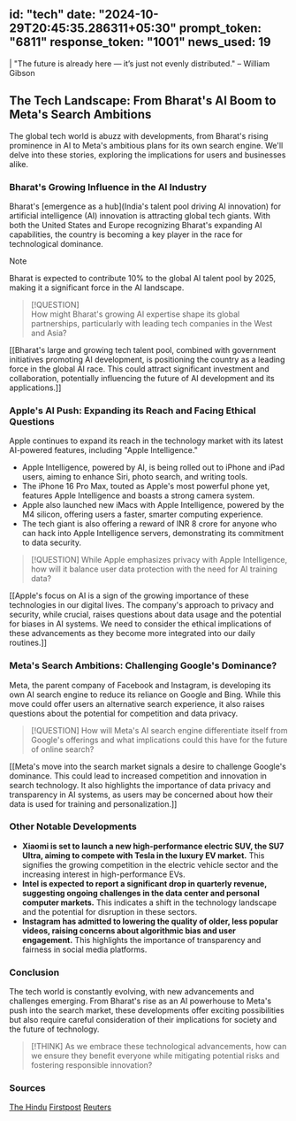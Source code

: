 
id: "tech"
date: "2024-10-29T20:45:35.286311+05:30"
prompt_token: "6811"
response_token: "1001"
news_used: 19
------
| "The future is already here — it’s just not evenly distributed." – William Gibson

## The Tech Landscape: From Bharat's AI Boom to Meta's Search Ambitions

The global tech world is abuzz with developments, from Bharat's rising prominence in AI to Meta's ambitious plans for its own search engine. We'll delve into these stories, exploring the implications for users and businesses alike.

### Bharat's Growing Influence in the AI Industry

Bharat's [emergence as a hub](India's talent pool driving AI innovation) for artificial intelligence (AI) innovation is attracting global tech giants.  With both the United States and Europe recognizing Bharat's expanding AI capabilities, the country is becoming a key player in the race for technological dominance. 

> [!NOTE]  
> Bharat is expected to contribute 10% to the global AI talent pool by 2025, making it a significant force in the AI landscape.

> [!QUESTION]  
> How might Bharat's growing AI expertise shape its global partnerships, particularly with leading tech companies in the West and Asia?

[[Bharat's large and growing tech talent pool, combined with government initiatives promoting AI development, is positioning the country as a leading force in the global AI race. This could attract significant investment and collaboration, potentially influencing the future of AI development and its applications.]]

### Apple's AI Push: Expanding its Reach and Facing Ethical Questions

Apple continues to expand its reach in the technology market with its latest AI-powered features, including "Apple Intelligence." 

- Apple Intelligence, powered by AI, is being rolled out to iPhone and iPad users, aiming to enhance Siri, photo search, and writing tools.  
- The iPhone 16 Pro Max, touted as Apple's most powerful phone yet,  features Apple Intelligence and boasts a strong camera system. 
- Apple also launched new iMacs with Apple Intelligence, powered by the M4 silicon, offering users a faster, smarter computing experience.
-  The tech giant is also offering a reward of INR 8 crore for anyone who can hack into Apple Intelligence servers, demonstrating its commitment to data security.

> [!QUESTION]
> While Apple emphasizes privacy with Apple Intelligence, how will it balance user data protection with the need for AI training data?

[[Apple's focus on AI is a sign of the growing importance of these technologies in our digital lives. The company's approach to privacy and security, while crucial, raises questions about data usage and the potential for biases in AI systems. We need to consider the ethical implications of these advancements as they become more integrated into our daily routines.]]

### Meta's Search Ambitions: Challenging Google's Dominance?

Meta, the parent company of Facebook and Instagram, is developing its own AI search engine to reduce its reliance on Google and Bing.  While this move could offer users an alternative search experience, it also raises questions about the potential for competition and data privacy.

> [!QUESTION]
>  How will Meta's AI search engine differentiate itself from Google's offerings and what implications could this have for the future of online search?

[[Meta's move into the search market signals a desire to challenge Google's dominance. This could lead to increased competition and innovation in search technology. It also highlights the importance of data privacy and transparency in AI systems, as users may be concerned about how their data is used for training and personalization.]]

### Other Notable Developments

- **Xiaomi is set to launch a new high-performance electric SUV, the SU7 Ultra, aiming to compete with Tesla in the luxury EV market.** This signifies the growing competition in the electric vehicle sector and the increasing interest in high-performance EVs. 
- **Intel is expected to report a significant drop in quarterly revenue, suggesting ongoing challenges in the data center and personal computer markets.** This indicates a shift in the technology landscape and the potential for disruption in these sectors.
- **Instagram has admitted to lowering the quality of older, less popular videos, raising concerns about algorithmic bias and user engagement.** This highlights the importance of transparency and fairness in social media platforms.

### Conclusion

The tech world is constantly evolving, with new advancements and challenges emerging. From Bharat's rise as an AI powerhouse to Meta's push into the search market, these developments offer exciting possibilities but also require careful consideration of their implications for society and the future of technology. 

> [!THINK]
>  As we embrace these technological advancements, how can we ensure they benefit everyone while mitigating potential risks and fostering responsible innovation?

### Sources

[The Hindu](https://www.thehindu.com/)
[Firstpost](https://www.firstpost.com/)
[Reuters](https://www.reuters.com/)


